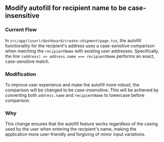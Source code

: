 ## Modify autofill for recipient name to be case-insensitive

### Current Flow
In `src/app/(user)/dashboard/create-shipment/page.tsx`, the autofill functionality for the recipient's address uses a case-sensitive comparison when matching the `recipientName` with existing user addresses. Specifically, the line `(address) => address.name === recipientName` performs an exact, case-sensitive match.

### Modification
To improve user experience and make the autofill more robust, the comparison will be changed to be case-insensitive. This will be achieved by converting both `address.name` and `recipientName` to lowercase before comparison.

### Why
This change ensures that the autofill feature works regardless of the casing used by the user when entering the recipient's name, making the application more user-friendly and forgiving of minor input variations.